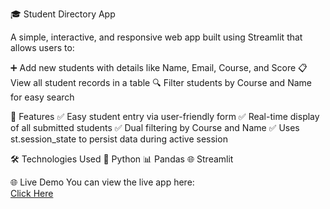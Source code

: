 🎓 Student Directory App

A simple, interactive, and responsive web app built using Streamlit that allows users to:

➕ Add new students with details like Name, Email, Course, and Score
📋 View all student records in a table
🔍 Filter students by Course and Name for easy search

🚀 Features
✅ Easy student entry via user-friendly form
✅ Real-time display of all submitted students
✅ Dual filtering by Course and Name
✅ Uses st.session_state to persist data during active session

🛠 Technologies Used
🧠 Python
📊 Pandas
🌐 Streamlit

🌐 Live Demo
You can view the live app here:  
[Click Here](https://kwiavx2bmmdspm3zu3xauz.streamlit.app)

